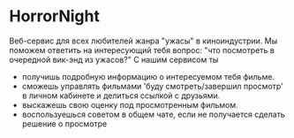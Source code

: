 # HorrorNight
Веб-сервис для всех любителей жанра "ужасы" в киноиндустрии. Мы поможем ответить на интересующий тебя вопрос: "что посмотреть в очередной вик-энд из ужасов?"
С нашим сервисом ты 
- получишь подробную информацию о интересуемом тебя фильме.
- сможешь управлять фильмами 'буду смотреть/завершил просмотр' в личном кабинете и делиться ссылкой с друзьями.
- выскажешь свою оценку под просмотренным фильмом.
- воспользуешься советом в общем чате, если не получается сделать решение о просмотре

